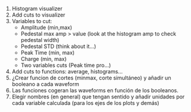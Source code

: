 1) Histogram visualizer
2) Add cuts to visualizer 
  3) Variables to cut:
      - Amplitude (min,max)
      - Pedestal max amp > value (look at the histogram amp to check pedestal width)
      - Pedestal STD (think about it...)
      - Peak Time (min, max)
      - Charge (min, max)
      - Two variables cuts (Peak time pro...)
4) Add cuts to functions: average, histograms...
5) ¿Crear funcion de cortes (minmax, corte simultáneo) y añadir un booleano a cada waveform
6) Las funciones cogeran las waveforms en función de los booleanos.
7) Elegir nombres (en general) que tengan sentido y añadir unidades por cada variable calculada (para los ejes de los plots y demás)
